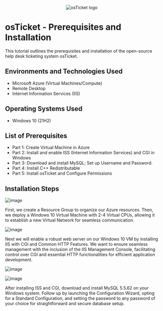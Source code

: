 <p align="center">
<img src="https://i.imgur.com/Clzj7Xs.png" alt="osTicket logo"/>
</p>

<h1>osTicket - Prerequisites and Installation</h1>
This tutorial outlines the prerequisites and installation of the open-source help desk ticketing system osTicket.<br />


<h2>Environments and Technologies Used</h2>

- Microsoft Azure (Virtual Machines/Compute)
- Remote Desktop
- Internet Information Services (IIS)

<h2>Operating Systems Used </h2>

- Windows 10</b> (21H2)

<h2>List of Prerequisites</h2>

- Part 1: Create Virtual Machine in Azure 
- Part 2: Install and enable ISS (Internet Information Services) and CGI in Windows 
- Part 3: Download and install MySQL; Set up Username and Password.
- Part 4: Install C++ Redistributable
- Part 5: Install osTicket and Configure Permissions
  

<h2>Installation Steps</h2>

![image](https://github.com/Tstewart2408/osticket-prereqs/assets/158493074/dcd8f29b-c2fc-4090-b9ab-2d696883888a)

First, we create a Resource Group to organize our Azure resources. Then, we deploy a Windows 10 Virtual Machine with 2-4 Virtual CPUs, allowing it to establish a new Virtual Network for seamless communication.

![image](https://github.com/Tstewart2408/osticket-prereqs/assets/158493074/e9ef78a6-7675-42f9-8040-7daf5b4f2ace)

Next we will enable a robust web server on our Windows 10 VM by installing IIS with CGI and Common HTTP Features. We want to ensure seamless management with the inclusion of the IIS Management Console, facilitating control over CGI and essential HTTP functionalities for efficient application development.

![image](https://github.com/Tstewart2408/osticket-prereqs/assets/158493074/eb50a144-5548-4210-b686-69b75661025d)

![image](https://github.com/Tstewart2408/osticket-prereqs/assets/158493074/13f5d63a-ce52-4d01-bee8-7d088dcc3ffe)
  
After installing ISS and CGI, download and install MySQL 5.5.62 on your Windows system. Follow up by launching the Configuration Wizard, opting for a Standard Configuration, and setting the password to any password of your choice for straightforward and secure database setup.
